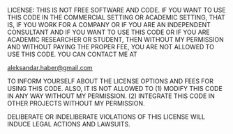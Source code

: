 LICENSE: 
THIS IS NOT FREE SOFTWARE AND CODE. IF YOU WANT TO USE THIS CODE IN THE COMMERCIAL SETTING OR ACADEMIC SETTING, THAT IS, IF YOU WORK FOR A COMPANY OR IF YOU ARE AN INDEPENDENT CONSULTANT AND IF YOU WANT TO USE THIS CODE OR IF YOU ARE ACADEMIC RESEARCHER OR STUDENT, THEN WITHOUT MY PERMISSION AND WITHOUT PAYING THE PROPER FEE, YOU ARE NOT ALLOWED TO USE THIS CODE. YOU CAN CONTACT ME AT

aleksandar.haber@gmail.com

TO INFORM YOURSELF ABOUT THE LICENSE OPTIONS AND FEES FOR USING THIS CODE.
ALSO, IT IS NOT ALLOWED TO 
(1) MODIFY THIS CODE IN ANY WAY WITHOUT MY PERMISSION.
(2) INTEGRATE THIS CODE IN OTHER PROJECTS WITHOUT MY PERMISSION.

 DELIBERATE OR INDELIBERATE VIOLATIONS OF THIS LICENSE WILL INDUCE LEGAL ACTIONS AND LAWSUITS. 
